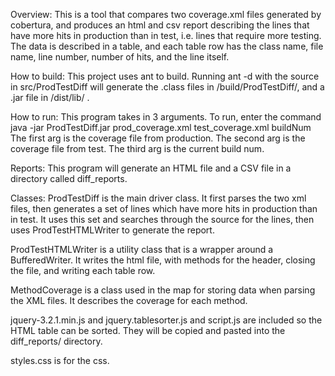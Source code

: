 Overview:
This is a tool that compares two coverage.xml files generated by cobertura,
and produces an html and csv report describing the lines that have more hits
in production than in test, i.e. lines that require more testing.
The data is described in a table, and each table row has the class name,
file name, line number, number of hits, and the line itself.

How to build:
This project uses ant to build. Running ant -d with the source in src/ProdTestDiff
will generate the .class files in /build/ProdTestDiff/, and a .jar file in /dist/lib/ .

How to run:
This program takes in 3 arguments. To run, enter the command
java -jar ProdTestDiff.jar prod_coverage.xml test_coverage.xml buildNum
The first arg is the coverage file from production.
The second arg is the coverage file from test.
The third arg is the current build num.

Reports:
This program will generate an HTML file and a CSV file in a directory called
diff_reports.

Classes:
ProdTestDiff is the main driver class. It first parses the two xml files, then
generates a set of lines which have more hits in production than in test.
It uses this set and searches through the source for the lines, then uses
ProdTestHTMLWriter to generate the report.

ProdTestHTMLWriter is a utility class that is a wrapper around a BufferedWriter.
It writes the html file, with methods for the header, closing the file, and
writing each table row.

MethodCoverage is a class used in the map for storing data when parsing the XML
files. It describes the coverage for each method.

jquery-3.2.1.min.js and jquery.tablesorter.js and script.js are included so the HTML
table can be sorted. They will be copied and pasted into the diff_reports/ directory.

styles.css is for the css.